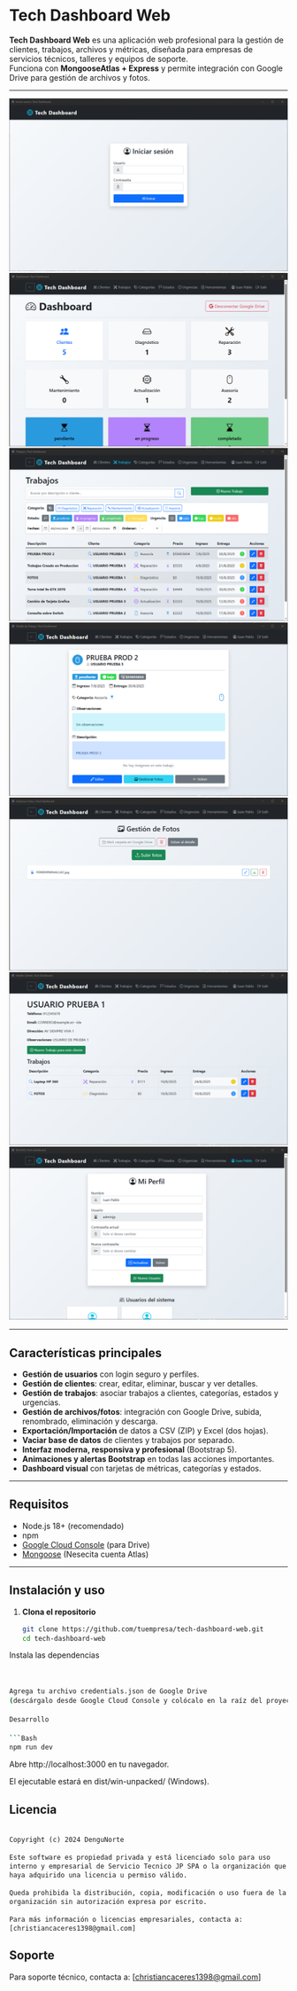 # Tech Dashboard Web

**Tech Dashboard Web** es una aplicación web profesional para la gestión de clientes, trabajos, archivos y métricas, diseñada para empresas de servicios técnicos, talleres y equipos de soporte.  
Funciona con **MongooseAtlas + Express** y permite integración con Google Drive para gestión de archivos y fotos.

---

![Login](./doc/1_login.png)
![Dashboard](./doc/2_panel.png)
![Trabajos](./doc/3_trabajos.png)
![Detalles Trabajo](./doc/4_detalle_trabajo.png)
![Gestion Fotos](./doc/5_fotos_detalle.png)
![Detalle Usuario](./doc/6_detalle_cliente.png)
![Perfil](./doc/7_usuario.png)

---

## **Características principales**

- **Gestión de usuarios** con login seguro y perfiles.
- **Gestión de clientes**: crear, editar, eliminar, buscar y ver detalles.
- **Gestión de trabajos**: asociar trabajos a clientes, categorías, estados y urgencias.
- **Gestión de archivos/fotos**: integración con Google Drive, subida, renombrado, eliminación y descarga.
- **Exportación/Importación** de datos a CSV (ZIP) y Excel (dos hojas).
- **Vaciar base de datos** de clientes y trabajos por separado.
- **Interfaz moderna, responsiva y profesional** (Bootstrap 5).
- **Animaciones y alertas Bootstrap** en todas las acciones importantes.
- **Dashboard visual** con tarjetas de métricas, categorías y estados.

---

## **Requisitos**

- Node.js 18+ (recomendado)
- npm
- [Google Cloud Console](https://console.cloud.google.com/) (para Drive)
- [Mongoose](https://cloud.mongodb.com/) (Nesecita cuenta Atlas)

---

## **Instalación y uso**

1. **Clona el repositorio**
   ```bash
   git clone https://github.com/tuempresa/tech-dashboard-web.git
   cd tech-dashboard-web
   ```
Instala las dependencias

```Bash


Agrega tu archivo credentials.json de Google Drive
(descárgalo desde Google Cloud Console y colócalo en la raíz del proyecto).

Desarrollo

```Bash
npm run dev
```
Abre http://localhost:3000 en tu navegador.


El ejecutable estará en dist/win-unpacked/ (Windows).

## **Licencia**
```text

Copyright (c) 2024 DenguNorte

Este software es propiedad privada y está licenciado solo para uso interno y empresarial de Servicio Tecnico JP SPA o la organización que haya adquirido una licencia u permiso válido.

Queda prohibida la distribución, copia, modificación o uso fuera de la organización sin autorización expresa por escrito.

Para más información o licencias empresariales, contacta a: [christiancaceres1398@gmail.com]
```

## **Soporte**
Para soporte técnico, contacta a:
[christiancaceres1398@gmail.com]